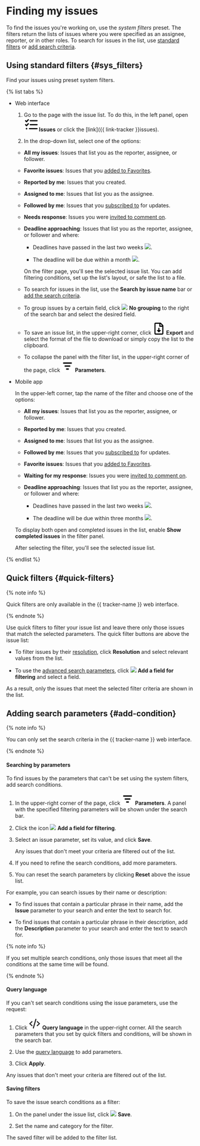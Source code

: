 # Finding my issues

To find the issues you're working on, use the _system filters_ preset. The filters return the lists of issues where you were specified as an assignee, reporter, or in other roles. To search for issues in the list, use [standard filters](#sys_filters) or [add search criteria](#add-condition).

## Using standard filters {#sys_filters}

Find your issues using preset system filters.

{% list tabs %}

- Web interface

   1. Go to the page with the issue list. To do this, in the left panel, open ![](../../_assets/tracker/svg/tasks.svg) **Issues** or click the [link]({{ link-tracker }}issues).

   1. In the drop-down list, select one of the options:

   * **All my issues**: Issues that list you as the reporter, assignee, or follower.

   * **Favorite issues**: Issues that you [added to Favorites](favourites.md#task-fav).

   * **Reported by me**: Issues that you created.

   * **Assigned to me**: Issues that list you as the assignee.

   * **Followed by me**: Issues that you [subscribed to](subscribe.md#section_xt5_xrv_jz) for updates.

   * **Needs response**: Issues you were [invited to comment on](comments.md#call-comment).

   * **Deadline approaching**: Issues that list you as the reporter, assignee, or follower and where:

      * Deadlines have passed in the last two weeks ![](../../_assets/tracker/deadline-red.png).

      * The deadline will be due within a month ![](../../_assets/tracker/deadline-grey.png).

      On the filter page, you'll see the selected issue list. You can add filtering conditions, set up the list's layout, or safe the list to a file.

   * To search for issues in the list, use the **Search by issue name** bar or [add the search criteria](#add-condition).


   * To group issues by a certain field, click ![](../../_assets/tracker/svg/group.svg) **No grouping** to the right of the search bar and select the desired field.


   * To save an issue list, in the upper-right corner, click ![](../../_assets/tracker/svg/icon-export-tasks.svg) **Export** and select the format of the file to download or simply copy the list to the clipboard.

   * To collapse the panel with the filter list, in the upper-right corner of the page, click ![](../../_assets/tracker/svg/icon-parameters.svg) **Parameters**.

- Mobile app

   In the upper-left corner, tap the name of the filter and choose one of the options:

   * **All my issues**: Issues that list you as the reporter, assignee, or follower.

   * **Reported by me**: Issues that you created.

   * **Assigned to me**: Issues that list you as the assignee.

   * **Followed by me**: Issues that you [subscribed to](subscribe.md#section_xt5_xrv_jz) for updates.

   * **Favorite issues**: Issues that you [added to Favorites](favourites.md#task-fav).

   * **Waiting for my response**: Issues you were [invited to comment on](comments.md#call-comment).

   * **Deadline approaching**: Issues that list you as the reporter, assignee, or follower and where:

      * Deadlines have passed in the last two weeks ![](../../_assets/tracker/deadline-red.png).

      * The deadline will be due within three months ![](../../_assets/tracker/deadline-grey.png).

   To display both open and completed issues in the list, enable **Show completed issues** in the filter panel.

   After selecting the filter, you'll see the selected issue list.

{% endlist %}

## Quick filters {#quick-filters}

{% note info %}

Quick filters are only available in the {{ tracker-name }} web interface.

{% endnote %}

Use quick filters to filter your issue list and leave there only those issues that match the selected parameters. The quick filter buttons are above the issue list:

* To filter issues by their [resolution](../manager/create-resolution.md), click **Resolution** and select relevant values from the list.

* To use the [advanced search parameters](#add-condition), click ![](../../_assets/tracker/svg/add-filter.svg) **Add a field for filtering** and select a field.

As a result, only the issues that meet the selected filter criteria are shown in the list.

## Adding search parameters {#add-condition}

{% note info %}

You can only set the search criteria in the {{ tracker-name }} web interface.

{% endnote %}

#### Searching by parameters

To find issues by the parameters that can't be set using the system filters, add search conditions.

1. In the upper-right corner of the page, click ![](../../_assets/tracker/svg/icon-parameters.svg) **Parameters**. A panel with the specified filtering parameters will be shown under the search bar.

1. Click the icon ![](../../_assets/tracker/svg/add-filter.svg) **Add a field for filtering**.

1. Select an issue parameter, set its value, and click **Save**.

   Any issues that don't meet your criteria are filtered out of the list.



1. If you need to refine the search conditions, add more parameters.

1. You can reset the search parameters by clicking **Reset** above the issue list.

For example, you can search issues by their name or description:

* To find issues that contain a particular phrase in their name, add the **Issue** parameter to your search and enter the text to search for.

* To find issues that contain a particular phrase in their description, add the **Description** parameter to your search and enter the text to search for.


{% note info %}

If you set multiple search conditions, only those issues that meet all the conditions at the same time will be found.

{% endnote %}

#### Query language

If you can't set search conditions using the issue parameters, use the request:

1. Click ![](../../_assets/tracker/svg/query-language.svg) **Query language** in the upper-right corner. All the search parameters that you set by quick filters and conditions, will be shown in the search bar.

1. Use the [query language](query-filter.md) to add parameters.

1. Click **Apply**.

Any issues that don't meet your criteria are filtered out of the list.


#### Saving filters

To save the issue search conditions as a filter:

1. On the panel under the issue list, click ![](../../_assets/tracker/svg/save-filter.svg) **Save**.

1. Set the name and category for the filter.

The saved filter will be added to the filter list.
